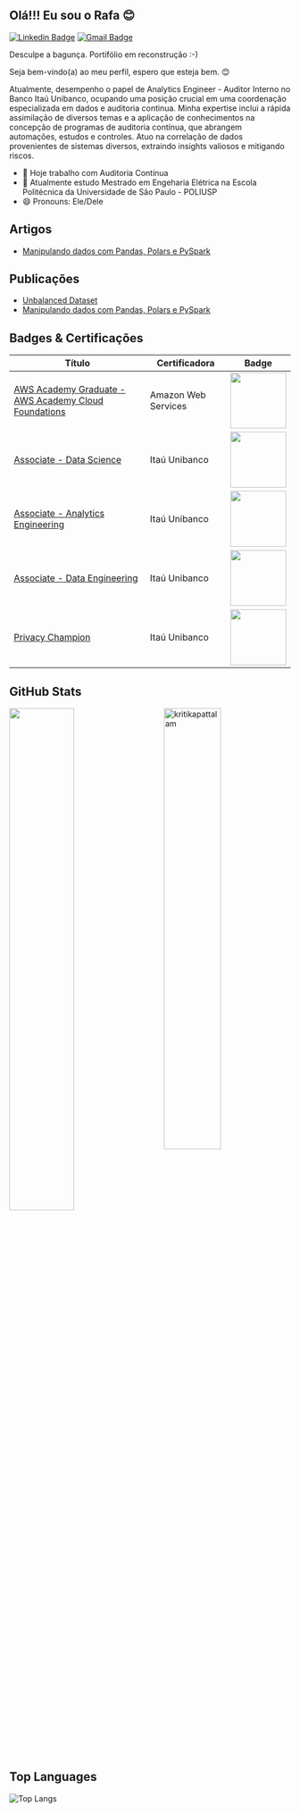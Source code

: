 ## Olá!!! Eu sou o Rafa 😊
[![Linkedin Badge](https://img.shields.io/badge/-Rafael%20Lima-986DFF?style=flat-square&logo=Linkedin&logoColor=white&link=https://www.linkedin.com/in/rafarlima/)](https://www.linkedin.com/in/rafarlima/) 
[![Gmail Badge](https://img.shields.io/badge/-rafaelrlima@gmail.com-986DFF?style=flat-square&logo=Gmail&logoColor=white&link=mailto:rafaelrlima@gmail.com)](mailto:rafaelrlima@gmail.com)

Desculpe a bagunça. Portifólio em reconstrução :-)

Seja bem-vindo(a) ao meu perfil, espero que esteja bem. 😊

Atualmente, desempenho o papel de Analytics Engineer - Auditor Interno no Banco Itaú Unibanco, ocupando uma posição crucial em uma coordenação especializada em dados e auditoria continua. Minha expertise inclui a rápida assimilação de diversos temas e a aplicação de conhecimentos na concepção de programas de auditoria contínua, que abrangem automações, estudos e controles. Atuo na correlação de dados provenientes de sistemas diversos, extraindo insights valiosos e mitigando riscos.

- 🔭 Hoje trabalho com Auditoria Contínua
- 🌱 Atualmente estudo Mestrado em Engeharia Elétrica na Escola Politécnica da Universidade de São Paulo - POLIUSP
- 😄 Pronouns: Ele/Dele

## Artigos

- [Manipulando dados com Pandas, Polars e PySpark](https://medium.com/@rafaelrlima_54619/manipulando-dados-com-pandas-polars-e-pyspark-b1c444e95815)

## Publicações

- [Unbalanced Dataset](https://github.com/rafaelrlima/unbalanced_dataset)
- [Manipulando dados com Pandas, Polars e PySpark](https://github.com/rafaelrlima/pandas_polars_pyspark)


## Badges & Certificações

| Título  | Certificadora | Badge |
| ------------- | ------------- | ------------- |
| [AWS Academy Graduate - AWS Academy Cloud Foundations](https://www.credly.com/badges/55d8bc64-3633-4fd1-a9a5-722363ea4acb/linked_in_profile) | Amazon Web Services | <img src="https://images.credly.com/size/340x340/images/73e4a58b-a8ef-41a3-a7db-9183dd269882/image.png" width="100" height="100"> |
| [Associate - Data Science](https://brasilopenbadge.com.br/pages/badge/23d6bea6674cb8054bc5e893e237ae1f)  | Itaú Unibanco  | <img src="https://brasilopenbadge.com.br/badge/3707.png" width="100" height="100"> |
| [Associate - Analytics Engineering](https://www.brasilopenbadge.com.br/pages/badge/7704b8bfd0ee62325b47c1091f5ec969)  | Itaú Unibanco  | <img src="https://www.brasilopenbadge.com.br/badge/5219.png" width="100" height="100"> |
| [Associate - Data Engineering](https://www.brasilopenbadge.com.br/pages/badge/26c912720a9d29bc942de1e181acf9e7)  | Itaú Unibanco  | <img src="https://www.brasilopenbadge.com.br/badge/3712.png" width="100" height="100"> |
| [Privacy Champion](https://www.brasilopenbadge.com.br/pages/badge/afa6804733dd47b7adeb5166bc4dcb72)  | Itaú Unibanco  | <img src="https://www.brasilopenbadge.com.br/badge/3208.png" width="100" height="100"> |




## GitHub Stats

 <img src="https://github-readme-stats.vercel.app/api?username=rafaelrlima&show_icons=true&theme=gotham" alt="kritikapattalam" width="45%" align="right"/>
 <img  src="https://github-readme-streak-stats.herokuapp.com/?user=rafaelrlima&theme=dark" width="48%" >
 
## Top Languages
  
  ![Top Langs](https://github-readme-stats.vercel.app/api/top-langs/?username=kritika-pattalam&layout=compact)


